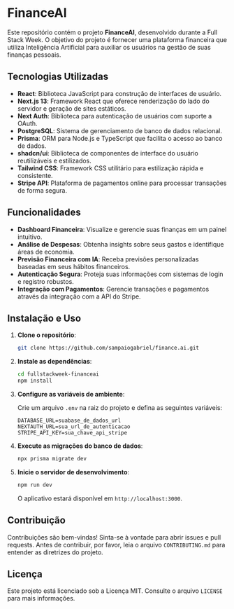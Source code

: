 # FinanceAI

Este repositório contém o projeto **FinanceAI**, desenvolvido durante a Full Stack Week. O objetivo do projeto é fornecer uma plataforma financeira que utiliza Inteligência Artificial para auxiliar os usuários na gestão de suas finanças pessoais.

## Tecnologias Utilizadas

- **React**: Biblioteca JavaScript para construção de interfaces de usuário.
- **Next.js 13**: Framework React que oferece renderização do lado do servidor e geração de sites estáticos.
- **Next Auth**: Biblioteca para autenticação de usuários com suporte a OAuth.
- **PostgreSQL**: Sistema de gerenciamento de banco de dados relacional.
- **Prisma**: ORM para Node.js e TypeScript que facilita o acesso ao banco de dados.
- **shadcn/ui**: Biblioteca de componentes de interface do usuário reutilizáveis e estilizados.
- **Tailwind CSS**: Framework CSS utilitário para estilização rápida e consistente.
- **Stripe API**: Plataforma de pagamentos online para processar transações de forma segura.

## Funcionalidades

- **Dashboard Financeira**: Visualize e gerencie suas finanças em um painel intuitivo.
- **Análise de Despesas**: Obtenha insights sobre seus gastos e identifique áreas de economia.
- **Previsão Financeira com IA**: Receba previsões personalizadas baseadas em seus hábitos financeiros.
- **Autenticação Segura**: Proteja suas informações com sistemas de login e registro robustos.
- **Integração com Pagamentos**: Gerencie transações e pagamentos através da integração com a API do Stripe.

## Instalação e Uso

1. **Clone o repositório**:

   ```bash
   git clone https://github.com/sampaiogabriel/finance.ai.git
   ```

2. **Instale as dependências**:

   ```bash
   cd fullstackweek-financeai
   npm install
   ```

3. **Configure as variáveis de ambiente**:

   Crie um arquivo `.env` na raiz do projeto e defina as seguintes variáveis:

   ```env
   DATABASE_URL=suabase_de_dados_url
   NEXTAUTH_URL=sua_url_de_autenticacao
   STRIPE_API_KEY=sua_chave_api_stripe
   ```

4. **Execute as migrações do banco de dados**:

   ```bash
   npx prisma migrate dev
   ```

5. **Inicie o servidor de desenvolvimento**:

   ```bash
   npm run dev
   ```

   O aplicativo estará disponível em `http://localhost:3000`.

## Contribuição

Contribuições são bem-vindas! Sinta-se à vontade para abrir issues e pull requests. Antes de contribuir, por favor, leia o arquivo `CONTRIBUTING.md` para entender as diretrizes do projeto.

## Licença

Este projeto está licenciado sob a Licença MIT. Consulte o arquivo `LICENSE` para mais informações.
